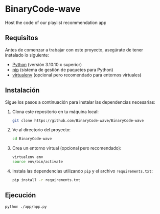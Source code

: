 # BinaryCode-wave
Host the code of our playlist recommendation app

## Requisitos

Antes de comenzar a trabajar con este proyecto, asegúrate de tener instalado lo siguiente:

- [Python](https://www.python.org/downloads/) (versión 3.10.10 o superior)
- [pip](https://pip.pypa.io/en/stable/installation/) (sistema de gestión de paquetes para Python)
- [virtualenv](https://virtualenv.pypa.io/en/latest/installation.html) (opcional pero recomendado para entornos virtuales)

## Instalación

Sigue los pasos a continuación para instalar las dependencias necesarias:

1. Clona este repositorio en tu máquina local:

    ```bash
    git clone https://github.com/BinaryCode-wave/BinaryCode-wave
    ```
2. Ve al directorio del proyecto:

    ```bash
    cd BinaryCode-wave
    ```
3. Crea un entorno virtual (opcional pero recomendado):

    ```bash
    virtualenv env
    source env/bin/activate
    ```
4. Instala las dependencias utilizando `pip` y el archivo `requirements.txt`:

    ```bash
    pip install -r requirements.txt
    ```

## Ejecución

```bash
python ./app/app.py
 ```